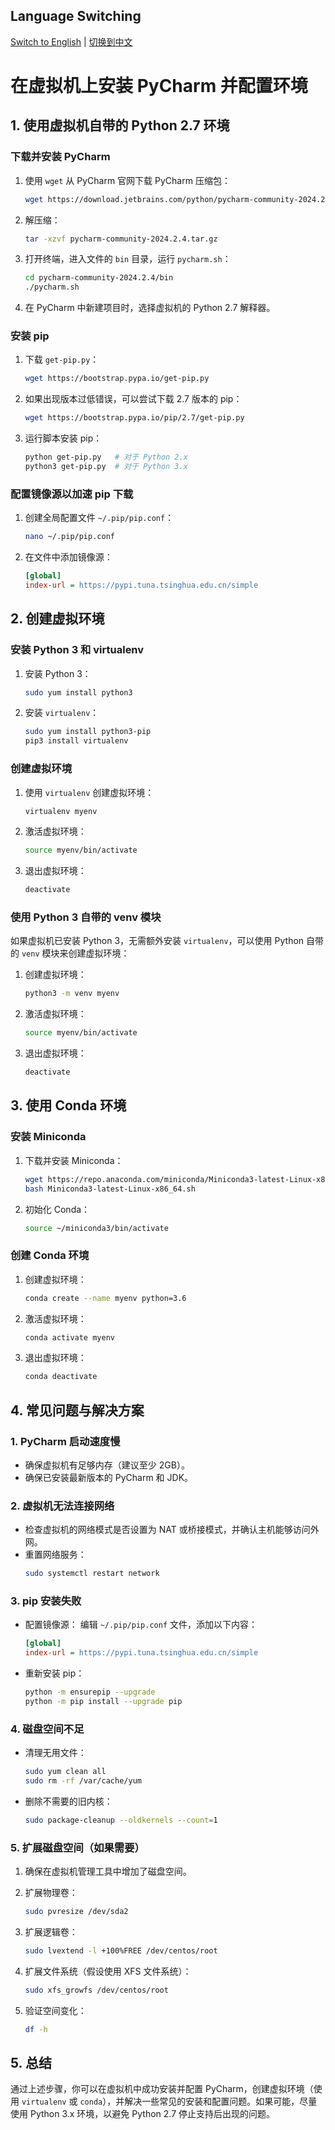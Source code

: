 ## Language Switching

[Switch to English](https://github.com/Mao-maocoder/VMware-install-manual/blob/main/manual_en.md) | [切换到中文](https://github.com/Mao-maocoder/VMware-install-manual/blob/main/manual.md)

# 在虚拟机上安装 PyCharm 并配置环境

## 1. 使用虚拟机自带的 Python 2.7 环境

### 下载并安装 PyCharm

1. 使用 `wget` 从 PyCharm 官网下载 PyCharm 压缩包：

   ```bash
   wget https://download.jetbrains.com/python/pycharm-community-2024.2.4.tar.gz
   ```

2. 解压缩：

   ```bash
   tar -xzvf pycharm-community-2024.2.4.tar.gz
   ```

3. 打开终端，进入文件的 `bin` 目录，运行 `pycharm.sh`：

   ```bash
   cd pycharm-community-2024.2.4/bin
   ./pycharm.sh
   ```

4. 在 PyCharm 中新建项目时，选择虚拟机的 Python 2.7 解释器。

### 安装 pip

1. 下载 `get-pip.py`：

   ```bash
   wget https://bootstrap.pypa.io/get-pip.py
   ```

2. 如果出现版本过低错误，可以尝试下载 2.7 版本的 pip：

   ```bash
   wget https://bootstrap.pypa.io/pip/2.7/get-pip.py
   ```

3. 运行脚本安装 pip：
   ```bash
   python get-pip.py   # 对于 Python 2.x
   python3 get-pip.py  # 对于 Python 3.x
   ```

### 配置镜像源以加速 pip 下载

1. 创建全局配置文件 `~/.pip/pip.conf`：

   ```bash
   nano ~/.pip/pip.conf
   ```

2. 在文件中添加镜像源：
   ```ini
   [global]
   index-url = https://pypi.tuna.tsinghua.edu.cn/simple
   ```

## 2. 创建虚拟环境

### 安装 Python 3 和 virtualenv

1. 安装 Python 3：

   ```bash
   sudo yum install python3
   ```

2. 安装 `virtualenv`：
   ```bash
   sudo yum install python3-pip
   pip3 install virtualenv
   ```

### 创建虚拟环境

1. 使用 `virtualenv` 创建虚拟环境：

   ```bash
   virtualenv myenv
   ```

2. 激活虚拟环境：

   ```bash
   source myenv/bin/activate
   ```

3. 退出虚拟环境：
   ```bash
   deactivate
   ```

### 使用 Python 3 自带的 venv 模块

如果虚拟机已安装 Python 3，无需额外安装 `virtualenv`，可以使用 Python 自带的 `venv` 模块来创建虚拟环境：

1. 创建虚拟环境：

   ```bash
   python3 -m venv myenv
   ```

2. 激活虚拟环境：

   ```bash
   source myenv/bin/activate
   ```

3. 退出虚拟环境：
   ```bash
   deactivate
   ```

## 3. 使用 Conda 环境

### 安装 Miniconda

1. 下载并安装 Miniconda：

   ```bash
   wget https://repo.anaconda.com/miniconda/Miniconda3-latest-Linux-x86_64.sh
   bash Miniconda3-latest-Linux-x86_64.sh
   ```

2. 初始化 Conda：
   ```bash
   source ~/miniconda3/bin/activate
   ```

### 创建 Conda 环境

1. 创建虚拟环境：

   ```bash
   conda create --name myenv python=3.6
   ```

2. 激活虚拟环境：

   ```bash
   conda activate myenv
   ```

3. 退出虚拟环境：
   ```bash
   conda deactivate
   ```

## 4. 常见问题与解决方案

### 1. PyCharm 启动速度慢

- 确保虚拟机有足够内存（建议至少 2GB）。
- 确保已安装最新版本的 PyCharm 和 JDK。

### 2. 虚拟机无法连接网络

- 检查虚拟机的网络模式是否设置为 NAT 或桥接模式，并确认主机能够访问外网。
- 重置网络服务：
  ```bash
  sudo systemctl restart network
  ```

### 3. pip 安装失败

- 配置镜像源：
  编辑 `~/.pip/pip.conf` 文件，添加以下内容：

  ```ini
  [global]
  index-url = https://pypi.tuna.tsinghua.edu.cn/simple
  ```

- 重新安装 pip：
  ```bash
  python -m ensurepip --upgrade
  python -m pip install --upgrade pip
  ```

### 4. 磁盘空间不足

- 清理无用文件：

  ```bash
  sudo yum clean all
  sudo rm -rf /var/cache/yum
  ```

- 删除不需要的旧内核：
  ```bash
  sudo package-cleanup --oldkernels --count=1
  ```

### 5. 扩展磁盘空间（如果需要）

1. 确保在虚拟机管理工具中增加了磁盘空间。
2. 扩展物理卷：

   ```bash
   sudo pvresize /dev/sda2
   ```

3. 扩展逻辑卷：

   ```bash
   sudo lvextend -l +100%FREE /dev/centos/root
   ```

4. 扩展文件系统（假设使用 XFS 文件系统）：

   ```bash
   sudo xfs_growfs /dev/centos/root
   ```

5. 验证空间变化：
   ```bash
   df -h
   ```

## 5. 总结

通过上述步骤，你可以在虚拟机中成功安装并配置 PyCharm，创建虚拟环境（使用 `virtualenv` 或 `conda`），并解决一些常见的安装和配置问题。如果可能，尽量使用 Python 3.x 环境，以避免 Python 2.7 停止支持后出现的问题。
